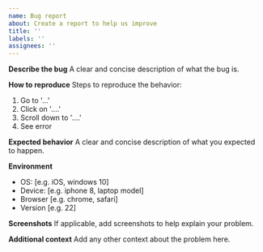 ```yaml
---
name: Bug report
about: Create a report to help us improve
title: ''
labels: ''
assignees: ''
---
```


**Describe the bug**
A clear and concise description of what the bug is.

**How to reproduce**
Steps to reproduce the behavior:

1. Go to '...'
2. Click on '....'
3. Scroll down to '....'
4. See error

**Expected behavior**
A clear and concise description of what you expected to happen.

**Environment**

- OS: [e.g. iOS, windows 10]
- Device: [e.g. iphone 8, laptop model]
- Browser [e.g. chrome, safari]
- Version [e.g. 22]

**Screenshots**
If applicable, add screenshots to help explain your problem.

**Additional context**
Add any other context about the problem here.
